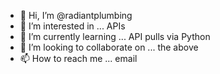 - 👋 Hi, I’m @radiantplumbing
- 👀 I’m interested in ... APIs
- 🌱 I’m currently learning ... API pulls via Python
- 💞️ I’m looking to collaborate on ... the above
- 📫 How to reach me ... email

<!---
radiantplumbing/radiantplumbing is a ✨ special ✨ repository because its `README.md` (this file) appears on your GitHub profile.
You can click the Preview link to take a look at your changes.
--->
